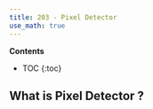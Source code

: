 ```yaml
---
title: 203 - Pixel Detector  
use_math: true
---
```



**Contents**
* TOC
{:toc}

## What is Pixel Detector ?
